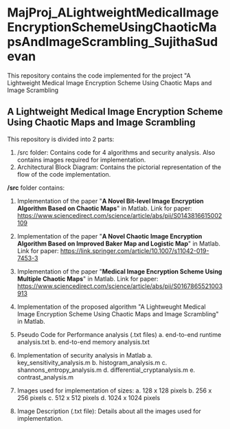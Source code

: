 # MajProj_ALightweightMedicalImageEncryptionSchemeUsingChaoticMapsAndImageScrambling_SujithaSudevan
This repository contains the code implemented for the project "A Lightweight Medical Image Encryption Scheme Using Chaotic Maps and Image Scrambling

## A Lightweight Medical Image Encryption Scheme Using Chaotic Maps and Image Scrambling

This repository is divided into 2 parts:
1. /src folder: Contains code for 4 algorithms and security analysis. Also contains images required for implementation.
2. Architectural Block Diagram: Contains the pictorial representation of the flow of the code implementation.

**/src** folder contains:
1. Implementation of the paper "**A Novel Bit-level Image Encryption Algorithm Based on Chaotic Maps**" in Matlab.
Link for paper: https://www.sciencedirect.com/science/article/abs/pii/S0143816615002109

2. Implementation of the paper "**A Novel Chaotic Image Encryption Algorithm Based on Improved Baker Map and Logistic Map**" in Matlab.
Link for paper: https://link.springer.com/article/10.1007/s11042-019-7453-3

3. Implementation of the paper "**Medical Image Encryption Scheme Using Multiple Chaotic Maps**" in Matlab.
Link for paper: https://www.sciencedirect.com/science/article/abs/pii/S0167865521003913

4. Implementation of the proposed algorithm "A Lightweught Medical Image Encryption Scheme Using Chaotic Maps and Image Scrambling" in Matlab.

5. Pseudo Code for Performance analysis (.txt files)
	a. end-to-end runtime analysis.txt
	b. end-to-end memory analysis.txt

6. Implementation of security analysis in Matlab
	a. key_sensitivity_analysis.m
	b. histogram_analysis.m
	c. shannons_entropy_analysis.m
	d. differential_cryptanalysis.m
	e. contrast_analysis.m

7. Images used for implementation of sizes:
	a. 128 x 128 pixels
	b. 256 x 256 pixels
	c. 512 x 512 pixels
	d. 1024 x 1024 pixels

8. Image Description (.txt file): Details about all the images used for implementation.
